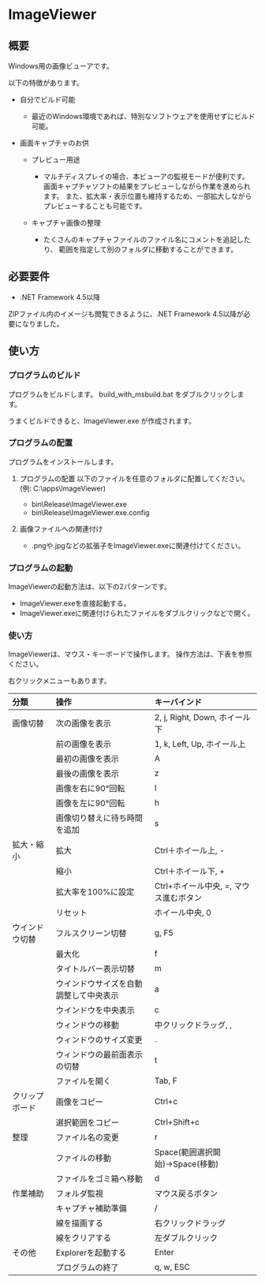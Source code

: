 # ImageViewer

## 概要
Windows用の画像ビューアです。

以下の特徴があります。

- 自分でビルド可能
  - 最近のWindows環境であれば、特別なソフトウェアを使用せずにビルド可能。
  
- 画面キャプチャのお供
  - プレビュー用途
    - マルチディスプレイの場合、本ビューアの監視モードが便利です。
      画面キャプチャソフトの結果をプレビューしながら作業を進められます。
      また、拡大率・表示位置も維持するため、一部拡大しながらプレビューすることも可能です。
    
  - キャプチャ画像の整理
    - たくさんのキャプチャファイルのファイル名にコメントを追記したり、
      範囲を指定して別のフォルダに移動することができます。

## 必要要件
- .NET Framework 4.5以降

ZIPファイル内のイメージも閲覧できるように、.NET Framework 4.5以降が必要になりました。

## 使い方

### プログラムのビルド
プログラムをビルドします。
build_with_msbuild.bat をダブルクリックします。

うまくビルドできると、ImageViewer.exe が作成されます。


### プログラムの配置
プログラムをインストールします。

1. プログラムの配置
   以下のファイルを任意のフォルダに配置してください。(例: C:\apps\ImageViewer\)
   - bin\Release\ImageViewer.exe
   - bin\Release\ImageViewer.exe.config
     
2. 画像ファイルへの関連付け
   - .pngや.jpgなどの拡張子をImageViewer.exeに関連付けてください。


### プログラムの起動
ImageViewerの起動方法は、以下の2パターンです。

- ImageViewer.exeを直接起動する。
- ImageViewer.exeに関連付けられたファイルをダブルクリックなどで開く。


### 使い方
ImageViewerは、マウス・キーボードで操作します。
操作方法は、下表を参照ください。

右クリックメニューもあります。

| 分類           | 操作                                   | キーバインド                           |
| :--            | :--                                    | :--                                    |
| 画像切替       | 次の画像を表示                         | 2, j, Right, Down, ホイール下          |
|                | 前の画像を表示                         | 1, k, Left, Up, ホイール上             |
|                | 最初の画像を表示                       | A                                      |
|                | 最後の画像を表示                       | z                                      |
|                | 画像を右に90°回転                     | l                                      |
|                | 画像を左に90°回転                     | h                                      |
|                | 画像切り替えに待ち時間を追加           | s                                      |
| 拡大・縮小     | 拡大                                   | Ctrl＋ホイール上, -                    |
|                | 縮小                                   | Ctrl＋ホイール下, +                    |
|                | 拡大率を100%に設定                     | Ctrl+ホイール中央, =, マウス進むボタン |
|                | リセット                               | ホイール中央, 0                        |
| ウインドウ切替 | フルスクリーン切替                     | g, F5                                  |
|                | 最大化                                 | f                                      |
|                | タイトルバー表示切替                   | m                                      |
|                | ウインドウサイズを自動調整して中央表示 | a                                      |
|                | ウインドウを中央表示                   | c                                      |
|                | ウィンドウの移動                       | 中クリックドラッグ, ,                  |
|                | ウィンドウのサイズ変更                 | .                                      |
|                | ウィンドウの最前面表示の切替           | t                                      |
|                | ファイルを開く                         | Tab, F                                 |
| クリップボード | 画像をコピー                           | Ctrl+c                                 |
|                | 選択範囲をコピー                       | Ctrl+Shift+c                           |
| 整理           | ファイル名の変更                       | r                                      |
|                | ファイルの移動                         | Space(範囲選択開始)→Space(移動)       |
|                | ファイルをゴミ箱へ移動                 | d                                      |
| 作業補助       | フォルダ監視                           | マウス戻るボタン                       |
|                | キャプチャ補助準備                     | /                                      |
|                | 線を描画する                           | 右クリックドラッグ                     |
|                | 線をクリアする                         | 左ダブルクリック                       |
| その他         | Explorerを起動する                     | Enter                                  |
|                | プログラムの終了                       | q, w, ESC                              |

